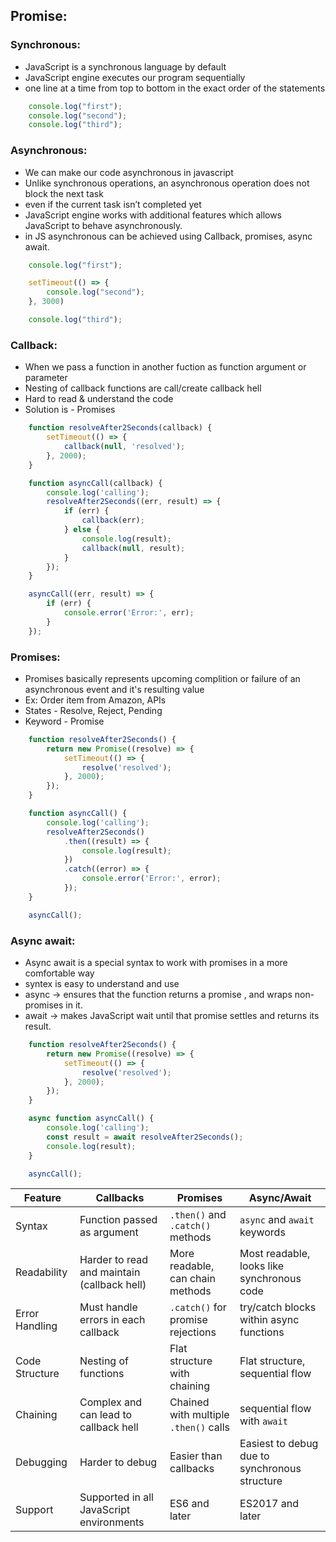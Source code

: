 ## Promise:

### Synchronous:
- JavaScript is a synchronous language by default
- JavaScript engine executes our program sequentially
- one line at a time from top to bottom in the exact order of the statements

```js
    console.log("first");
    console.log("second");
    console.log("third");
```


### Asynchronous:
- We can make our code asynchronous in javascript
- Unlike synchronous operations, an asynchronous operation does not block the next task
- even if the current task isn’t completed yet
- JavaScript engine works with additional features which allows JavaScript to behave asynchronously.
- in JS asynchronous can be achieved using Callback, promises, async await.

```js
    console.log("first");

    setTimeout(() => {
        console.log("second");
    }, 3000)

    console.log("third");
```


### Callback:
- When we pass a function in another fuction as function argument or parameter 
- Nesting of callback functions are call/create callback hell
- Hard to read & understand the code 
- Solution is - Promises

```js
    function resolveAfter2Seconds(callback) {
        setTimeout(() => {
            callback(null, 'resolved');
        }, 2000);
    }

    function asyncCall(callback) {
        console.log('calling');
        resolveAfter2Seconds((err, result) => {
            if (err) {
                callback(err);
            } else {
                console.log(result);
                callback(null, result);
            }
        });
    }

    asyncCall((err, result) => {
        if (err) {
            console.error('Error:', err);
        }
    });
```


### Promises:
- Promises basically represents upcoming complition or failure of an asynchronous event and it's resulting value
- Ex: Order item from Amazon, APIs 
- States - Resolve, Reject, Pending
- Keyword - Promise 

```js
    function resolveAfter2Seconds() {
        return new Promise((resolve) => {
            setTimeout(() => {
                resolve('resolved');
            }, 2000);
        });
    }

    function asyncCall() {
        console.log('calling');
        resolveAfter2Seconds()
            .then((result) => {
                console.log(result);
            })
            .catch((error) => {
                console.error('Error:', error);
            });
    }

    asyncCall();
```


### Async await:
- Async await is a special syntax to work with promises in a more comfortable way
- syntex is easy to understand and use
- async -> ensures that the function returns a promise , and wraps non-promises in it.
- await -> makes JavaScript wait until that promise settles and returns its result.

```js
    function resolveAfter2Seconds() {
        return new Promise((resolve) => {
            setTimeout(() => {
                resolve('resolved');
            }, 2000);
        });
    }

    async function asyncCall() {
        console.log('calling');
        const result = await resolveAfter2Seconds();
        console.log(result);
    }

    asyncCall();
```


| Feature        | Callbacks                                   | Promises                              | Async/Await                                   |
| -------------- | ------------------------------------------- | ------------------------------------- | --------------------------------------------- |
| Syntax         | Function passed as argument                 | `.then()` and `.catch()` methods      | `async` and `await` keywords                  |
| Readability    | Harder to read and maintain (callback hell) | More readable, can chain methods      | Most readable, looks like synchronous code    |
| Error Handling | Must handle errors in each callback         | `.catch()` for promise rejections     | try/catch blocks within async functions       |
| Code Structure | Nesting of functions                        | Flat structure with chaining          | Flat structure, sequential flow               |
| Chaining       | Complex and can lead to callback hell       | Chained with multiple `.then()` calls | sequential flow with `await`                  |
| Debugging      | Harder to debug                             | Easier than callbacks                 | Easiest to debug due to synchronous structure |
| Support        | Supported in all JavaScript environments    | ES6 and later                         | ES2017 and later                              |

